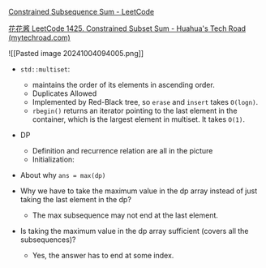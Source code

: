 [Constrained Subsequence Sum - LeetCode](https://leetcode.com/problems/constrained-subsequence-sum/description/)

[花花酱 LeetCode 1425. Constrained Subset Sum - Huahua's Tech Road (mytechroad.com)](https://zxi.mytechroad.com/blog/dynamic-programming/leetcode-1425-constrained-subset-sum/)

![[Pasted image 20241004094005.png]]

- `std::multiset`: 
	- maintains the order of its elements in ascending order. 
	- Duplicates Allowed
	- Implemented by Red-Black tree, so `erase` and `insert` takes `O(logn)`. 
	- `rbegin()` returns an iterator pointing to the last element in the container, which is the largest element in multiset. It takes `O(1)`. 

- DP
	- Definition and recurrence relation are all in the picture
	- Initialization: 
- About why `ans = max(dp)`
- Why we have to take the maximum value in the dp array instead of just taking the last element in the dp? 
	- The max subsequence may not end at the last element.
- Is taking the maximum value in the dp array sufficient (covers all the subsequences)?
	- Yes, the answer has to end at some index. 
